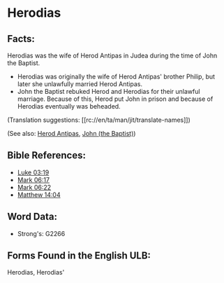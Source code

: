 # Herodias

## Facts:

Herodias was the wife of Herod Antipas in Judea during the time of John the Baptist.

* Herodias was originally the wife of Herod Antipas' brother Philip, but later she unlawfully married Herod Antipas.
* John the Baptist rebuked Herod and Herodias for their unlawful marriage. Because of this, Herod put John in prison and because of Herodias eventually was beheaded.

(Translation suggestions: [[rc://en/ta/man/jit/translate-names]])

(See also: [Herod Antipas](../names/herodantipas.md), [John (the Baptist)](../names/johnthebaptist.md))

## Bible References:

* [Luke 03:19](rc://en/tn/help/luk/03/19)
* [Mark 06:17](rc://en/tn/help/mrk/06/17)
* [Mark 06:22](rc://en/tn/help/mrk/06/22)
* [Matthew 14:04](rc://en/tn/help/mat/14/04)

## Word Data:

* Strong's: G2266

## Forms Found in the English ULB:

Herodias, Herodias'
